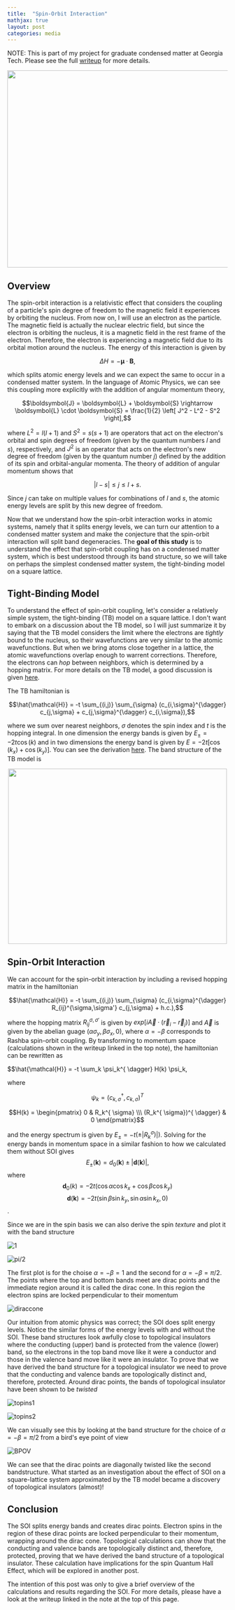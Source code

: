 ```yaml
---
title:  "Spin-Orbit Interaction"
mathjax: true
layout: post
categories: media
---
```


NOTE: This is part of my project for graduate condensed matter at Georgia Tech. Please see the full [writeup](https://github.com/darin-momayezi/Project-Portfolio/blob/9963aa3b4c86c55d6d467b94ce0dfad88e635dd1/Spin%20Orbit%20Interaction/PHYS6211_ProjCalculations-3.pdf) for more details.
<p align="center">
  <img src="https://raw.githubusercontent.com/darin-momayezi/darin-momayezi.github.io/c1df3b34eea5e200277ba203ce75667e2cc7b34a/images/SOI.jpg" width="800" height="450" />
</p>


## Overview
The spin-orbit interaction is a relativistic effect that considers the coupling of a particle's spin degree of freedom to the magnetic field it experiences by orbiting the nucleus. From now on, I will use an electron as the particle. The magnetic field is actually the nuclear electric field, but since the electron is orbiting the nucleus, it is a magnetic field in the rest frame of the electron. Therefore, the electron is experiencing a magnetic field due to its orbital motion around the nucleus. The energy of this interaction is given by 

$$\Delta H = - \boldsymbol{\mu} \cdot \boldsymbol{B},$$

which splits atomic energy levels and we can expect the same to occur in a condensed matter system. In the language of Atomic Physics, we can see this coupling more explicitly with the addition of angular momentum theory,

$$\boldsymbol{J} = \boldsymbol{L} + \boldsymbol{S} \rightarrow \boldsymbol{L} \cdot \boldsymbol{S} = \frac{1}{2} \left[ J^2 - L^2 - S^2 \right],$$

where $L^2 = l(l+1)$ and $S^2 = s(s+1)$ are operators that act on the electron's orbital and spin degrees of freedom (given by the quantum numbers $l$ and $s$), respectively, and $J^2$ is an operator that acts on the electron's new degree of freedom (given by the quantum number $j$) defined by the addition of its spin and orbital-angular momenta. The theory of addition of angular momentum shows that

$$ |l-s| \leq j \leq l+s.$$

Since $j$ can take on multiple values for combinations of $l$ and $s$, the atomic energy levels are split by this new degree of freedom.

Now that we understand how the spin-orbit interaction works in atomic systems, namely that it splits energy levels, we can turn our attention to a condensed matter system and make the conjecture that the spin-orbit interaction will split band degeneracies. The **goal of this study** is to understand the effect that spin-orbit coupling has on a condensed matter system, which is best understood through its band structure, so we will take on perhaps the simplest condensed matter system, the tight-binding model on a square lattice. 

## Tight-Binding Model

To understand the effect of spin-orbit coupling, let's consider a relatively simple system, the tight-binding (TB) model on a square lattice. I don't want to embark on a discussion about the TB model, so I will just summarize it by saying that the TB model considers the limit where the electrons are *tightly* bound to the nucleus, so their wavefunctions are very similar to the atomic wavefunctions. But when we bring atoms close together in a lattice, the atomic wavefunctions overlap enough to warrent corrections. Therefore, the electrons can *hop* between neighbors, which is determined by a hopping matrix. For more details on the TB model, a good discussion is given [here](http://physics.bu.edu/~okctsui/PY543/5_notes_Tight%20Binding.pdf). 

The TB hamiltonian is

$$\hat{\mathcal{H}} = -t \sum_{(i,j)} \sum_{\sigma} (c_{i,\sigma}^{\dagger} c_{j,\sigma} + c_{j,\sigma}^{\dagger} c_{i,\sigma}),$$

where we sum over nearest neighbors, $\sigma$ denotes the spin index and $t$ is the hopping integral. In one dimension the energy bands is given by $E_{ \pm} = -2t \cos (k)$ and in two dimensions the energy band is given by $E = -2t [ \cos(k_x) + \cos(k_y)]$. You can see the derivation [here](https://github.com/darin-momayezi/Project-Portfolio/blob/ce80208bb974b468f6652429fc23edc4aa433c8a/Spin%20Orbit%20Interaction/PHYS6211_HW2.pdf). The band structure of the TB model is

<p align="center">
  <img src="https://github.com/darin-momayezi/Project-Portfolio/blob/main/Spin%20Orbit%20Interaction/Images/tb_2D.jpg?raw=true" width="500" height="400"/>
</p>
 
## Spin-Orbit Interaction

We can account for the spin-orbit interaction by including a revised hopping matrix in the hamiltonian

$$\hat{\mathcal{H}} = -t \sum_{(i,j)} \sum_{\sigma} (c_{i,\sigma}^{\dagger} R_{ij}^{\sigma,\sigma'} c_{j,\sigma} + h.c.),$$

where the hopping matrix $R_{ij}^{ \sigma, \sigma'}$ is given by $exp[i \vec{A} \cdot ( \vec{r}_i - \vec{r}_j)]$ and $\vec{A}$ is given by the abelian guage $( \alpha \sigma_y, \beta \sigma_x, 0)$, where $\alpha = - \beta$ corresponds to Rashba spin-orbit coupling. By transforming to momentum space (calculations shown in the writeup linked in the top note), the hamiltonian can be rewritten as

$$\hat{\mathcal{H}} = -t \sum_k \psi_k^{ \dagger} H(k) \psi_k,

where

$$ \psi_k = (c_{k, \sigma}^{ \dagger}, c_{k, \sigma})^T$$

$$H(k) = \begin{pmatrix} 0 & R_k^{ \sigma} \\\ (R_k^{ \sigma})^{ \dagger} & 0 \end{pmatrix}$$

and the energy spectrum is given by $E_{ \pm} = -t ( \pm |R_k^{ \sigma})|)$. Solving for the energy bands in momentum space in a similar fashion to how we calculated them without SOI gives 
$$E_{ \pm} (\boldsymbol{k}) = d_0( \boldsymbol{k}) \pm | \boldsymbol{d}( \boldsymbol{k})|,$$ 
where 
$$\boldsymbol{d}_0(k) = -2t ( \cos \alpha \cos k_x + \cos \beta \cos k_y)$$ 
$$\boldsymbol{d}( \boldsymbol{k}) = -2t ( \sin \beta \sin k_y, \sin \alpha \sin k_x, 0)$$.

Since we are in the spin basis we can also derive the spin *texture* and plot it with the band structure 

![1](https://github.com/darin-momayezi/darin-momayezi.github.io/blob/master/images/Screenshot%202023-08-04%20at%201.05.05%20PM.png?raw=true)

![pi/2](https://github.com/darin-momayezi/darin-momayezi.github.io/blob/master/images/Screenshot%202023-08-04%20at%201.05.54%20PM.png?raw=true)


The first plot is for the choise $\alpha = - \beta = 1$ and the second for $\alpha = -\beta = \pi /2$. The points where the top and bottom bands meet are dirac points and the immediate region around it is called the dirac cone. In this region the electron spins are locked perpendicular to their momentum

![diraccone](https://github.com/darin-momayezi/darin-momayezi.github.io/blob/master/images/Screenshot%202023-08-02%20at%2012.58.13%20PM.png?raw=true)

Our intuition from atomic physics was correct; the SOI does split energy levels. Notice the similar forms of the energy levels with and without the SOI. These band structures look awfully close to topological insulators where the conducting (upper) band is protected from the valence (lower) band, so the electrons in the top band move like it were a conductor and those in the valence band move like it were an insulator. To prove that we have derived the band structure for a topological insulator we need to prove that the conducting and valence bands are topologically distinct and, therefore, protected. Around dirac points, the bands of topological insulator have been shown to be *twisted*

![topins1](https://raw.githubusercontent.com/darin-momayezi/Project-Portfolio/main/Spin%20Orbit%20Interaction/Images/Screenshot%202023-08-04%20at%201.17.06%20PM.png)

![topins2](https://raw.githubusercontent.com/darin-momayezi/Project-Portfolio/main/Spin%20Orbit%20Interaction/Images/An-illustration-of-two-types-of-the-insulator-with-different-band-orderings-trivial.png)

We can visually see this by looking at the band structure for the choice of $\alpha = - \beta = \pi /2$ from a bird's eye point of view

![BPOV](https://github.com/darin-momayezi/Project-Portfolio/blob/main/Spin%20Orbit%20Interaction/Images/Screenshot%202023-08-04%20at%201.06.23%20PM.png?raw=true)

We can see that the dirac points are diagonally twisted like the second bandstructure. What started as an investigation about the effect of SOI on a square-lattice system approximated by the TB model became a discovery of topological insulators (almost)!

## Conclusion

The SOI splits energy bands and creates dirac points. Electron spins in the region of these dirac points are locked perpendicular to their momentum, wrapping around the dirac cone. Topological calculations can show that the conducting and valence bands are topologically distinct and, therefore, protected, proving that we have derived the band structure of a topological insulator. These calculation have implications for the spin Quantum Hall Effect, which will be explored in another post.

The intention of this post was only to give a brief overview of the calculations and results regarding the SOI. For more details, please have a look at the writeup linked in the note at the top of this page. 
